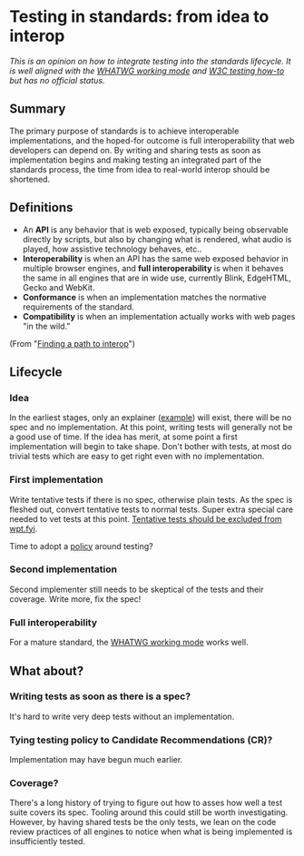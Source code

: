 # Testing in standards: from idea to interop

*This is an opinion on how to integrate testing into the standards lifecycle. It is well aligned with the [WHATWG working mode](https://whatwg.org/working-mode) and [W3C testing how-to](https://github.com/w3c/testing-how-to/) but has no official status.*

## Summary

The primary purpose of standards is to achieve interoperable implementations, and the hoped-for outcome is full interoperability that web developers can depend on. By writing and sharing tests as soon as implementation begins and making testing an integrated part of the standards process, the time from idea to real-world interop should be shortened.

## Definitions
 * An **API** is any behavior that is web exposed, typically being observable directly by scripts, but also by changing what is rendered, what audio is played, how assistive technology behaves, etc..
 * **Interoperability** is when an API has the same web exposed behavior in multiple browser engines, and **full interoperability** is when it behaves the same in all engines that are in wide use, currently Blink, EdgeHTML, Gecko and WebKit.
 * **Conformance** is when an implementation matches the normative requirements of the standard.
 * **Compatibility** is when an implementation actually works with web pages "in the wild."

(From "[Finding a path to interop](https://docs.google.com/document/d/1LSuLWJDP02rlC9bOlidL6DzBV5kSkV5bW5Pled8HGC8/edit?usp=sharing)")

## Lifecycle

### Idea

In the earliest stages, only an explainer ([example](https://github.com/w3c/ServiceWorker/blob/master/explainer.md)) will exist, there will be no spec and no implementation. At this point, writing tests will generally not be a good use of time. If the idea has merit, at some point a first implementation will begin to take shape. Don't bother with tests, at most do trivial tests which are easy to get right even with no implementation.

### First implementation

Write tentative tests if there is no spec, otherwise plain tests. As the spec is fleshed out, convert tentative tests to normal tests. Super extra special care needed to vet tests at this point. [Tentative tests should be excluded from wpt.fyi](https://github.com/w3c/wptdashboard/issues/99).

Time to adopt a [policy](policy.md) around testing?

### Second implementation

Second implementer still needs to be skeptical of the tests and their coverage. Write more, fix the spec!

### Full interoperability

For a mature standard, the [WHATWG working mode](https://whatwg.org/working-mode) works well.

## What about?

### Writing tests as soon as there is a spec?

It's hard to write very deep tests without an implementation.

### Tying testing policy to Candidate Recommendations (CR)?

Implementation may have begun much earlier.

### Coverage?

There's a long history of trying to figure out how to asses how well a test suite covers its spec. Tooling around this could still be worth investigating. However, by having shared tests be the only tests, we lean on the code review practices of all engines to notice when what is being implemented is insufficiently tested.
